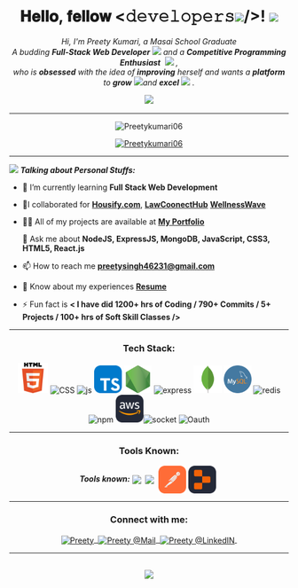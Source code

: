 
<!-- Hello Message -->
<h1 align="center">
  𝐇𝐞𝐥𝐥𝐨, 𝐟𝐞𝐥𝐥𝐨𝐰 <𝚍𝚎𝚟𝚎𝚕𝚘𝚙𝚎𝚛𝚜<img src="assets/gifs/Earth.gif" width="24px">/>! <img src="assets/gifs/Hi.gif" width="30px">
</h1>

<!-- About -->
<p align="center">
  <em>
    Hi, I'm Preety Kumari, a Masai School Graduate <br>
    A budding <b>Full-Stack Web Developer</b> <img src="assets/gifs/Developer.gif" width="30px"> and a <b>Competitive Programming Enthusiast</b>&nbsp;                  <img src="assets/gifs/Designer.gif" width="36px">&nbsp,<br>who is <b>obsessed</b>
    with the idea of <b>improving</b> herself and wants a <b>platform</b> to 
    <b>grow</b> <img src="assets/gifs/Rocket.gif" width="18px">and 
    <b>excel</b> <img src="assets/gifs/Medal.gif" width="20px">&nbsp.
  </em>
</p>

<!-- Coder Uncle Pic -->
<div id="header" align="center">
<img src="https://cdn.dribbble.com/users/1162077/screenshots/3848914/programmer.gif" width="300"/>
</div>

<!-- Trophies -->
<hr>
<p align="center"> <img src="https://komarev.com/ghpvc/?username=Preetykumari06&label=Profile%20views&color=0e75b6&style=flat" alt="Preetykumari06" /> </p>
<!-- <p align="center"> <a href="https://twitter.com/Preetykumari06" target="blank"><img src="https://img.shields.io/twitter/follow/Preetykumari06?logo=twitter&style=for-the-badge" alt="Preetykumari06" /></a> </p> -->
<p align="center"> <a href="#"><img src="https://github-profile-trophy.vercel.app/?username=Preetykumari06&theme=monokai" alt="Preetykumari06" /></a> </p>
<hr>

  <img src="assets/gifs/star.gif" width="30px">&nbsp;***Talking about Personal Stuffs:***

- 🌱 I’m currently learning **Full Stack Web Development**

- 👯I collaborated for **[Housify.com](https://github.com/Preetykumari06/Housify)**, **[LawCoonectHub](https://github.com/Preetykumari06/LawConnectHub-PK)** **[WellnessWave](https://github.com/Preetykumari06/WellnessWave)**

- 👨‍💻 All of my projects are available at **[My Portfolio](https://Preetykumari06.github.io)**

   💬 Ask me about **NodeJS, ExpressJS, MongoDB, JavaScript, CSS3, HTML5, React.js**

- 📫 How to reach me **preetysingh46231@gmail.com**

- 📄 Know about my experiences **<a href="https://drive.google.com/file/d/1NCHrslQ5gAN5iC_EDFhJOzvreJ82dL8U/view">Resume</a>**

- ⚡ Fun fact is **< I have did 1200+ hrs of Coding / 790+ Commits / 5+ Projects / 100+ hrs of Soft Skill Classes />**
<hr>

<!---------------------------------------------------------------------------------------------------------------------- ISSUE -->
<!--  <p align="center">
 <i><h3 align="center">Tech Stacks:</h3></i>
 <div align="center">
   
 [![My Skills](https://skillicons.dev/icons?i=html,css,js,react,nodejs,express,mongodb,mysql,redis)](https://skillicons.dev)
   
</div>
 </p> -->

<h3 align="center">Tech Stack:</h3>
<p align = "center">
<img src="https://github.com/PrinceCorwin/Useful-tech-icons/blob/main/images/HTML.png" alt="html" width="55" height="55"/>
<img src="https://user-images.githubusercontent.com/25181517/183898674-75a4a1b1-f960-4ea9-abcb-637170a00a75.png" alt="CSS" width="50" height="55"/>
<img src="https://user-images.githubusercontent.com/25181517/117447155-6a868a00-af3d-11eb-9cfe-245df15c9f3f.png" alt="js" width="50" height="50"/>  <img src="https://raw.githubusercontent.com/tandpfun/skill-icons/59059d9d1a2c092696dc66e00931cc1181a4ce1f/icons/TypeScript.svg" alt="ts" width="50" height="50"/> 
<img src="https://raw.githubusercontent.com/PrinceCorwin/Useful-tech-icons/main/images/nodejs.png" alt="nodejs" width="50" height="50"/>
<img src="https://res.cloudinary.com/kc-cloud/images/f_auto,q_auto/v1651772163/expressjslogo/expressjslogo.webp?_i=AA" alt="express" width="50" height="50"/>
 <img src="https://raw.githubusercontent.com/PrinceCorwin/Useful-tech-icons/main/images/mongodb-leaf.png" alt="mongo" width="50" height="50"/> 
<img src="https://raw.githubusercontent.com/PrinceCorwin/Useful-tech-icons/main/images/mysql-logo.png" alt="mysql" width="50" height="50"/>
<img src="https://user-images.githubusercontent.com/25181517/182884894-d3fa6ee0-f2b4-4960-9961-64740f533f2a.png" alt="redis" width="50" height="50"/>
<img src="https://user-images.githubusercontent.com/25181517/121401671-49102800-c959-11eb-9f6f-74d49a5e1774.png" alt="npm" width="50" height="50"/>
<img src="https://raw.githubusercontent.com/tandpfun/skill-icons/59059d9d1a2c092696dc66e00931cc1181a4ce1f/icons/AWS-Dark.svg" alt="aws" width="50" height="50"/><img src="https://upload.wikimedia.org/wikipedia/commons/thumb/9/96/Socket-io.svg/240px-Socket-io.svg.png" alt="socket" width="50" height="50"/>
<img src="https://upload.wikimedia.org/wikipedia/commons/thumb/d/d2/Oauth_logo.svg/1024px-Oauth_logo.svg.png" alt="Oauth" width="50" height="50"/>
</p>
<hr>


<!-- Tools -->
 <h3 align="center">Tools Known:</h3>
<p align="center">
 <i><b>Tools known:</b></i>  
  <img align="center" src="https://cdn.thenewstack.io/media/2021/10/4f0ac3e0-visual_studio_code.png" width="50px" />&nbsp;
  <img align="center" src="https://user-images.githubusercontent.com/25181517/192108372-f71d70ac-7ae6-4c0d-8395-51d8870c2ef0.png" width="50px" />&nbsp;
   <img align="center" src="https://raw.githubusercontent.com/tandpfun/skill-icons/59059d9d1a2c092696dc66e00931cc1181a4ce1f/icons/Postman.svg" alt="postman" width="50px"/>
  <img align="center" src="https://raw.githubusercontent.com/tandpfun/skill-icons/59059d9d1a2c092696dc66e00931cc1181a4ce1f/icons/Replit-Dark.svg" width="50px" />&nbsp;
</p>
<hr>

<h3 align="center">Connect with me:</h3>
<p align = "center">
    <a href="https://codepen.io/Preetykumari06">
    <img align="center" alt="Preety" width="50px" src="https://raw.githubusercontent.com/rahuldkjain/github-profile-readme-generator/master/src/images/icons/Social/codesandbox.svg" />&nbsp;
  </a>
  <a href="preetysingh46231@gmail.com">
    <img align="center" alt="Preety @Mail" width="50px" src="https://encrypted-tbn0.gstatic.com/images?q=tbn:ANd9GcTVcWAsueNir96FQohozZd8xJ43wVtZ90IPWCnWl1SH5BCHV2UJwbke9vY&s" />&nbsp;
  </a>
  <a href="https://www.linkedin.com/in/preety-kumari-25380b190/">
    <img align="center" alt="Preety @LinkedIN" width="50px" src="https://encrypted-tbn0.gstatic.com/images?q=tbn:ANd9GcRyUhAm1KptwN3MqcRXtOUnWIkfvsljBmkBKG7d2eiGejMQx1MqwyAlQjs&s" />&nbsp;
  </a>
  
</p>

<!-- Git -->
<hr>
<div align="center" style="display: flex; align-items: center; justify-content: center;">
  <p><a href="https://github.com/anuraghazra/github-readme-stats">
  <img align="center" src="https://github-readme-streak-stats.herokuapp.com?user=abhishek1494k&theme=radical&mode=weekly" />
  </a></p>
</div>


